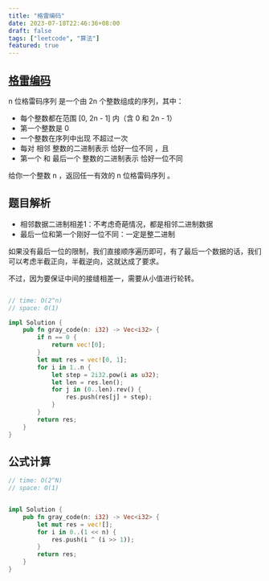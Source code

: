 ```yaml
---
title: "格雷编码"
date: 2023-07-18T22:46:36+08:00
draft: false
tags: ["leetcode", "算法"]
featured: true
---
```


## [格雷编码](https://leetcode.cn/problems/gray-code/)

n 位格雷码序列 是一个由 2n 个整数组成的序列，其中：
- 每个整数都在范围 [0, 2n - 1] 内（含 0 和 2n - 1）
- 第一个整数是 0
- 一个整数在序列中出现 不超过一次
- 每对 相邻 整数的二进制表示 恰好一位不同 ，且
- 第一个 和 最后一个 整数的二进制表示 恰好一位不同

给你一个整数 n ，返回任一有效的 n 位格雷码序列 。



## 题目解析

- 相邻数据二进制相差1：不考虑奇葩情况，都是相邻二进制数据
- 最后一位和第一个刚好一位不同：一定是整二进制

如果没有最后一位的限制，我们直接顺序遍历即可，有了最后一个数据的话，我们可以考虑半截正向，半截逆向，这就达成了要求。

不过，因为要保证中间的接缝相差一，需要从小值进行轮转。

```rust

// time: O(2^n)
// space: O(1)

impl Solution {
    pub fn gray_code(n: i32) -> Vec<i32> {
        if n == 0 {
            return vec![0];
        }
        let mut res = vec![0, 1];
        for i in 1..n {
            let step = 2i32.pow(i as u32);
            let len = res.len();
            for j in (0..len).rev() {
                res.push(res[j] + step);
            }
        }
        return res;
    }
}
```

## 公式计算

```rust
// time: O(2^N)
// space: O(1)


impl Solution {
    pub fn gray_code(n: i32) -> Vec<i32> {
        let mut res = vec![];
        for i in 0..(1 << n) {
            res.push(i ^ (i >> 1));
        }
        return res;
    }
}
```


